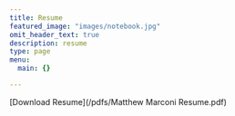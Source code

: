 ```yaml
---
title: Resume
featured_image: "images/notebook.jpg"
omit_header_text: true
description: resume
type: page
menu:
  main: {}

---
```


[Download Resume](/pdfs/Matthew Marconi Resume.pdf)
<a href="Matthew Marconi Resume.pdf"></a>